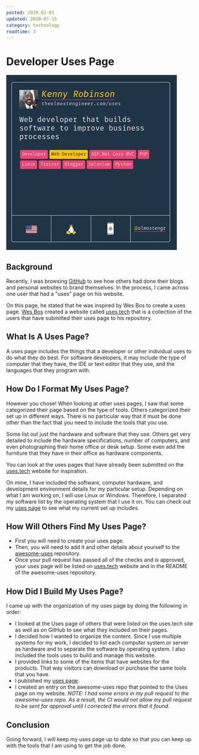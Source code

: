 ```yaml
---
posted: 2020-02-01
updated: 2020-07-15
category: technology
readtime: 3
---
```


# Developer Uses Page

![My Uses Entry on uses.tech](/images/2020.02.01-uses-entry.jpg)

## Background 

Recently, I was browsing [GitHub](https://github.com/almostengr) to see how others 
had done their blogs and personal websites to brand themselves. In the process, 
I came across one user that had a "uses" page on his website. 

On this page, he stated that he was inspired by Wes Bos to create a uses page. 
<a href="https://github.com/wesbos/awesome-uses" target="_blank">Wes Bos</a> 
created a website called 
<a href="https://uses.tech" target="_blank">uses.tech</a> that is a collection
of the users that have submitted their uses page to his repository.

## What Is A Uses Page? 

A uses page includes the things that a developer or other individual uses to 
do what they do best. For software developers, it may include the type of computer 
that they have, the IDE or text editor that they use, and the languages 
that they program with.

## How Do I Format My Uses Page? 

However you chose! When looking at other uses pages, I saw that some categorized their 
page based on the type of tools. Others categorized their set up in different 
ways. There is no particular way that it must be done other than the fact
that you need to include the tools that you use.

Some list out just the hardware and software that they use. Others get very detailed 
to include the hardware specifications, number of computers, and even
photographing their home office or desk setup. Some even add the furniture 
that they have in their office as hardware components.

You can look at the uses pages that have already been submitted on the 
<a href="https://uses.tech" target="_blank">uses.tech</a> website for inspiration.

On mine, I have included the software, computer hardware, and 
development environment details for my particular setup. Depending on what I am 
working on, I will use Linux or Windows. Therefore, I separated my software list 
by the operating system that I use it on. 
You can check out my [uses page](/uses) to see what my current set up includes.

## How Will Others Find My Uses Page? 

* First you will need to create your uses page. 
* Then, you will need to add it 
and other details about yourself to the
<a href="https://github.com/wesbos/awesome-uses" target="_blank">awesome-uses</a>
repository. 
* Once your pull request has passed all of the checks and 
is approved, your uses page will be listed on 
<a href="https://uses.tech" target="_blank">uses.tech</a>
website and in the README of the awesome-uses repository.

## How Did I Build My Uses Page? 

I came up with the organization of my uses page by doing the following in order:

* I looked at the Uses page of others that were listed on the uses.tech site
as well as on GitHub to see what they included on their pages.
* I decided how I wanted to organize the content. Since I use multiple systems 
for my work, I decided to list each computer system or server as hardware and to 
separate the software by operating system. I also included the tools uses to 
build and manage this website.
* I provided links to some of the items that have websites for the products. That 
way visitors can download or purchase the same tools that you have.
* I published my [uses page](/uses).
* I created an entry on the awesome-uses repo that pointed to the Uses page on 
my website. *NOTE: I had some errors in my pull request to the awesome-uses repo. As a 
result, the CI would not allow my pull request to be sent for approval until 
I corrected the errors that it found.*

## Conclusion

Going forward, I will keep my uses page up to date so that you can keep up 
with the tools that I am using to get the job done. 

